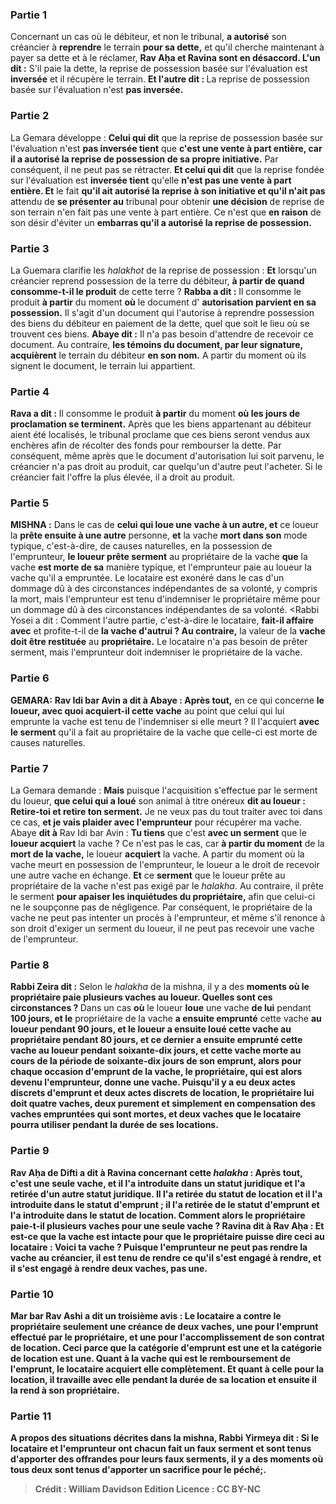 
### Partie 1
Concernant un cas où le débiteur, et non le tribunal, <b>a autorisé</b> son créancier à <b>reprendre</b> le terrain <b>pour sa dette,</b> et qu'il cherche maintenant à payer sa dette et à le réclamer, <b>Rav Aḥa et Ravina sont en désaccord. L'un dit :</b> S'il paie la dette, la reprise de possession basée sur l'évaluation est <b>inversée</b> et il récupère le terrain. <b>Et l'autre dit : </b> La reprise de possession basée sur l'évaluation n'est <b>pas inversée.</b>

### Partie 2
La Gemara développe : <b>Celui qui dit</b> que la reprise de possession basée sur l'évaluation n'est <b>pas inversée tient</b> que <b>c'est une vente à part entière, car il a autorisé la reprise de possession de sa propre initiative.</b> Par conséquent, il ne peut pas se rétracter. <b>Et celui qui dit</b> que la reprise fondée sur l'évaluation est <b>inversée tient</b> qu'elle <b>n'est pas une vente à part entière. Et</b> le fait <b>qu'il ait autorisé la reprise à son initiative et qu'il n'ait pas</b> attendu de <b>se présenter au</b> tribunal pour obtenir <b>une décision</b> de reprise de son terrain n'en fait pas une vente à part entière. Ce n'est que <b>en raison</b> de son désir d'éviter un <b>embarras qu'il a autorisé la reprise de possession.</b>

### Partie 3
La Guemara clarifie les <i>halakhot</i> de la reprise de possession : <b>Et</b> lorsqu'un créancier reprend possession de la terre du débiteur, <b>à partir de quand consomme-t-il le produit</b> de cette terre ? <b>Rabba a dit :</b> Il consomme le produit <b>à partir</b> du moment <b>où</b> le document d' <b>autorisation parvient en sa possession.</b> Il s'agit d'un document qui l'autorise à reprendre possession des biens du débiteur en paiement de la dette, quel que soit le lieu où se trouvent ces biens. <b>Abaye dit :</b> Il n'a pas besoin d'attendre de recevoir ce document. Au contraire, <b>les témoins du document, par leur signature, acquièrent</b> le terrain du débiteur <b>en son nom.</b> A partir du moment où ils signent le document, le terrain lui appartient.

### Partie 4
<b>Rava a dit :</b> Il consomme le produit <b>à partir</b> du moment <b>où les jours de proclamation se terminent.</b> Après que les biens appartenant au débiteur aient été localisés, le tribunal proclame que ces biens seront vendus aux enchères afin de récolter des fonds pour rembourser la dette. Par conséquent, même après que le document d'autorisation lui soit parvenu, le créancier n'a pas droit au produit, car quelqu'un d'autre peut l'acheter. Si le créancier fait l'offre la plus élevée, il a droit au produit.

### Partie 5
<strong>MISHNA :</strong> Dans le cas de <b>celui qui loue une vache à un autre, et</b> ce loueur la <b>prête ensuite à une autre</b> personne, <b>et</b> la vache <b>mort dans son</b> mode typique,</b> c'est-à-dire, de causes naturelles, en la possession de l'emprunteur, <b>le loueur prête serment</b> au propriétaire de la vache <b>que</b> la vache <b>est morte de sa</b> manière typique, et l'emprunteur paie au loueur</b> la vache qu'il a empruntée. Le locataire est exonéré dans le cas d'un dommage dû à des circonstances indépendantes de sa volonté, y compris la mort, mais l'emprunteur est tenu d'indemniser le propriétaire même pour un dommage dû à des circonstances indépendantes de sa volonté. <Rabbi Yosei a dit : Comment l'autre</b> partie, c'est-à-dire le locataire, <b>fait-il affaire avec</b> et profite-t-il de <b>la vache d'autrui ? Au contraire,</b> la valeur de la <b>vache doit être restituée</b> au <b>propriétaire.</b> Le locataire n'a pas besoin de prêter serment, mais l'emprunteur doit indemniser le propriétaire de la vache.

### Partie 6
<strong>GEMARA:</strong> <b>Rav Idi bar Avin a dit à Abaye : Après tout,</b> en ce qui concerne <b>le loueur, avec quoi acquiert-il cette vache</b> au point que celui qui lui emprunte la vache est tenu de l'indemniser si elle meurt ? Il l'acquiert <b>avec le serment</b> qu'il a fait au propriétaire de la vache que celle-ci est morte de causes naturelles.

### Partie 7
La Gemara demande : <b>Mais</b> puisque l'acquisition s'effectue par le serment du loueur, <b>que celui qui a loué</b> son animal à titre onéreux <b>dit au loueur : Retire-toi et retire ton serment.</b> Je ne veux pas du tout traiter avec toi dans ce cas, <b>et je vais plaider avec l'emprunteur</b> pour récupérer ma vache. Abaye <b>dit à</b> Rav Idi bar Avin : <b>Tu tiens</b> que c'est <b>avec un serment</b> que le <b>loueur acquiert</b> la vache ? Ce n'est pas le cas, car <b>à partir du moment</b> de la <b>mort de la vache,</b> le loueur <b>acquiert</b> la vache. A partir du moment où la vache meurt en possession de l'emprunteur, le loueur a le droit de recevoir une autre vache en échange. <b>Et</b> ce <b>serment</b> que le loueur prête au propriétaire de la vache n'est pas exigé par le <i>halakha</i>. Au contraire, il prête le serment <b>pour apaiser les inquiétudes du propriétaire,</b> afin que celui-ci ne le soupçonne pas de négligence. Par conséquent, le propriétaire de la vache ne peut pas intenter un procès à l'emprunteur, et même s'il renonce à son droit d'exiger un serment du loueur, il ne peut pas recevoir une vache de l'emprunteur.

### Partie 8
<b>Rabbi Zeira dit :</b> Selon le <i>halakha</i> de la mishna, il y a des <b>moments où le propriétaire paie plusieurs vaches au loueur. Quelles sont ces circonstances ? </b> Dans un cas <b>où</b> le loueur <b>loue</b> une vache <b>de lui</b> pendant <b>100 jours, et le</b> propriétaire de la vache <b>a ensuite emprunté</b> cette vache <b>au loueur pendant <b>90 jours, et</b> le loueur <b>a ensuite loué</b> cette vache <b>au propriétaire pendant <b>80 jours, et</b> ce dernier <b>a ensuite emprunté</b> cette vache au loueur pendant <b>soixante-dix jours, et</b> cette vache <b>morte au cours</b> de la <b>période de soixante-dix jours de son emprunt,</b> alors <b>pour chaque occasion</b> d'<b>emprunt</b> de la vache, le propriétaire, qui est alors devenu l'emprunteur, <b>donne une vache. </b> Puisqu'il y a eu deux actes discrets d'emprunt et deux actes discrets de location, le propriétaire lui doit quatre vaches, deux purement et simplement en compensation des vaches empruntées qui sont mortes, et deux vaches que le locataire pourra utiliser pendant la durée de ses locations.

### Partie 9
<b>Rav Aḥa de Difti a dit à Ravina</b> concernant cette <i>halakha</i> : <b>Après tout, c'est une seule vache, et il l'a introduite dans</b> un statut juridique <b>et l'a retirée</b> d'un autre statut juridique. <b>Il l'a retirée</b> du statut de <b>location et il l'a introduite dans</b> le statut d'<b>emprunt ; il l'a retirée de</b> le statut d'<b>emprunt et l'a introduite dans</b> le statut de <b>location.</b> Comment alors le propriétaire paie-t-il plusieurs vaches pour une seule vache ? Ravina <b>dit à</b> Rav Aḥa : <b>Et est-ce que</b> la <b>vache est intacte</b> pour <b>que</b> le propriétaire <b>puisse dire ceci au</b> locataire : Voici ta vache ? Puisque l'emprunteur ne peut pas rendre la vache au créancier, il est tenu de rendre ce qu'il s'est engagé à rendre, et il s'est engagé à rendre deux vaches, pas une.

### Partie 10
<b>Mar bar Rav Ashi a dit</b> un troisième avis : Le locataire <b>a contre</b> le propriétaire <b>seulement</b> une créance de <b>deux vaches, une pour</b> l'emprunt</b> effectué par le propriétaire, <b>et une pour</b> l'accomplissement de son <b>contrat de location</b>. Ceci parce que la <b>catégorie d'emprunt est une et</b> la <b>catégorie de location est une.</b> Quant à la vache qui est le remboursement <b>de</b> l'<b>emprunt,</b> le locataire <b>acquiert</b> elle <b>complètement. </b> Et quant à celle <b>pour</b> la <b>location, il travaille avec elle</b> pendant la durée de <b>sa location et</b> ensuite <b>il la rend à son propriétaire.</b>

### Partie 11
A propos des situations décrites dans la mishna, <b>Rabbi Yirmeya dit :</b> Si le locataire et l'emprunteur ont chacun fait un faux serment et sont tenus d'apporter des offrandes pour leurs faux serments, il y a <b>des moments où tous deux</b> sont tenus <b>d'apporter <b>un sacrifice pour le péché;</b>.

>Crédit : William Davidson Edition
>Licence : CC BY-NC